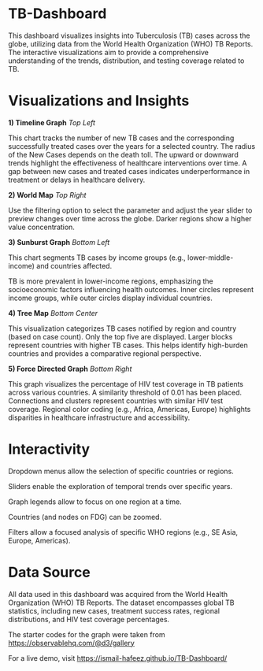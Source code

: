 # TB-Dashboard

This dashboard visualizes insights into Tuberculosis (TB) cases across the globe, utilizing data from the World Health Organization (WHO) TB Reports. The interactive visualizations aim to provide a comprehensive understanding of the trends, distribution, and testing coverage related to TB. 

# Visualizations and Insights
**1) Timeline Graph** _Top Left_

This chart tracks the number of new TB cases and the corresponding successfully treated cases over the years for a selected country. The radius of the New Cases depends on the death toll. The upward or downward trends highlight the effectiveness of healthcare interventions over time. A gap between new cases and treated cases indicates underperformance in treatment or delays in healthcare delivery.

**2) World Map** _Top Right_

Use the filtering option to select the parameter and adjust the year slider to preview changes over time across the globe. Darker regions show a higher value concentration. 

**3) Sunburst Graph** _Bottom Left_

This chart segments TB cases by income groups (e.g., lower-middle-income) and countries affected.

TB is more prevalent in lower-income regions, emphasizing the socioeconomic factors influencing health outcomes.
Inner circles represent income groups, while outer circles display individual countries.

**4) Tree Map** _Bottom Center_

This visualization categorizes TB cases notified by region and country (based on case count). Only the top five are displayed.
Larger blocks represent countries with higher TB cases.
This helps identify high-burden countries and provides a comparative regional perspective.

**5) Force Directed Graph** _Bottom Right_

This graph visualizes the percentage of HIV test coverage in TB patients across various countries. A similarity threshold of 0.01 has been placed. 
Connections and clusters represent countries with similar HIV test coverage.
Regional color coding (e.g., Africa, Americas, Europe) highlights disparities in healthcare infrastructure and accessibility.

# Interactivity

Dropdown menus allow the selection of specific countries or regions.

Sliders enable the exploration of temporal trends over specific years.

Graph legends allow to focus on one region at a time.

Countries (and nodes on FDG) can be zoomed.

Filters allow a focused analysis of specific WHO regions (e.g., SE Asia, Europe, Americas).

# Data Source
All data used in this dashboard was acquired from the World Health Organization (WHO) TB Reports. The dataset encompasses global TB statistics, including new cases, treatment success rates, regional distributions, and HIV test coverage percentages.

The starter codes for the graph were taken from https://observablehq.com/@d3/gallery

For a live demo, visit https://ismail-hafeez.github.io/TB-Dashboard/

